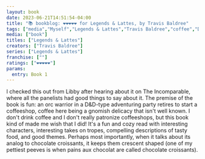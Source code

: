 ```yaml
---
layout: book
date: 2023-06-21T14:51:54-04:00
title: "📚 bookblog: ❤️❤️❤️❤️❤️ for Legends & Lattes, by Travis Baldree"
tags: ["media","Myself","Legends & Lattes","Travis Baldree","coffee","Dungeons and Dragons","fantasy","The Incomparable","podcasts"]
media: ["book"]
titles: ["Legends & Lattes"]
creators: ["Travis Baldree"]
series: ["Legends & Lattes"]
franchise: [""]
ratings: ["❤️❤️❤️❤️❤️"]
params:
  entry: Book 1
---
```

I checked this out from Libby after hearing about it on The Incomparable, where all the panelists had good things to say about it. The premise of the book is fun: an orc warrior in a D&D-type adventuring party retires to start a coffeeshop, coffee here being a gnomish delicacy that isn't well known. I don't drink coffee and I don't really patronize coffeeshops, but this book kind of made me wish that I did! It's a fun and cozy read with interesting characters, interesting takes on tropes, compelling descriptions of tasty food, and good themes. Perhaps most importantly, when it talks about its analog to chocolate croissants, it keeps them crescent shaped (one of my pettiest peeves is when pains aux chocolat are called chocolate croissants).
